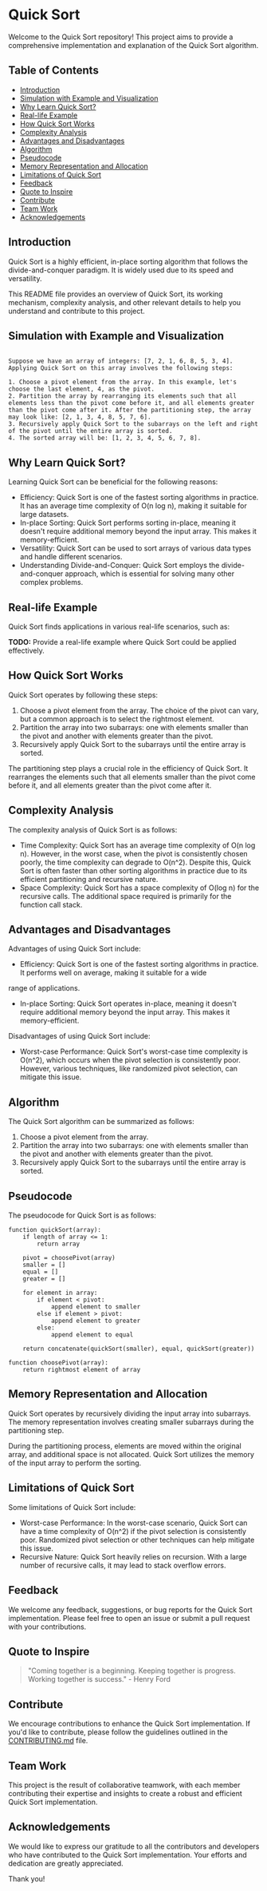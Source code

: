 # Quick Sort

Welcome to the Quick Sort repository! This project aims to provide a comprehensive implementation and explanation of the Quick Sort algorithm.

## Table of Contents

- [Introduction](#introduction)
- [Simulation with Example and Visualization](#simulation-with-example-and-visualization)
- [Why Learn Quick Sort?](#why-learn-quick-sort)
- [Real-life Example](#real-life-example)
- [How Quick Sort Works](#how-quick-sort-works)
- [Complexity Analysis](#complexity-analysis)
- [Advantages and Disadvantages](#advantages-and-disadvantages)
- [Algorithm](#algorithm)
- [Pseudocode](#pseudocode)
- [Memory Representation and Allocation](#memory-representation-and-allocation)
- [Limitations of Quick Sort](#limitations-of-quick-sort)
- [Feedback](#feedback)
- [Quote to Inspire](#quote-to-inspire)
- [Contribute](#contribute)
- [Team Work](#team-work)
- [Acknowledgements](#acknowledgements)

## Introduction

Quick Sort is a highly efficient, in-place sorting algorithm that follows the divide-and-conquer paradigm. It is widely used due to its speed and versatility.

This README file provides an overview of Quick Sort, its working mechanism, complexity analysis, and other relevant details to help you understand and contribute to this project.

## Simulation with Example and Visualization

```Let's understand how Quick Sort works with an example:

Suppose we have an array of integers: [7, 2, 1, 6, 8, 5, 3, 4]. Applying Quick Sort on this array involves the following steps:

1. Choose a pivot element from the array. In this example, let's choose the last element, 4, as the pivot.
2. Partition the array by rearranging its elements such that all elements less than the pivot come before it, and all elements greater than the pivot come after it. After the partitioning step, the array may look like: [2, 1, 3, 4, 8, 5, 7, 6].
3. Recursively apply Quick Sort to the subarrays on the left and right of the pivot until the entire array is sorted.
4. The sorted array will be: [1, 2, 3, 4, 5, 6, 7, 8].
```


## Why Learn Quick Sort?

Learning Quick Sort can be beneficial for the following reasons:

- Efficiency: Quick Sort is one of the fastest sorting algorithms in practice. It has an average time complexity of O(n log n), making it suitable for large datasets.
- In-place Sorting: Quick Sort performs sorting in-place, meaning it doesn't require additional memory beyond the input array. This makes it memory-efficient.
- Versatility: Quick Sort can be used to sort arrays of various data types and handle different scenarios.
- Understanding Divide-and-Conquer: Quick Sort employs the divide-and-conquer approach, which is essential for solving many other complex problems.

## Real-life Example

Quick Sort finds applications in various real-life scenarios, such as:

**TODO:** Provide a real-life example where Quick Sort could be applied effectively.

## How Quick Sort Works

Quick Sort operates by following these steps:

1. Choose a pivot element from the array. The choice of the pivot can vary, but a common approach is to select the rightmost element.
2. Partition the array into two subarrays: one with elements smaller than the pivot and another with elements greater than the pivot.
3. Recursively apply Quick Sort to the subarrays until the entire array is sorted.

The partitioning step plays a crucial role in the efficiency of Quick Sort. It rearranges the elements such that all elements smaller than the pivot come before it, and all elements greater than the pivot come after it.

## Complexity Analysis

The complexity analysis of Quick Sort is as follows:

- Time Complexity: Quick Sort has an average time complexity of O(n log n). However, in the worst case, when the pivot is consistently chosen poorly, the time complexity can degrade to O(n^2). Despite this, Quick Sort is often faster than other sorting algorithms in practice due to its efficient partitioning and recursive nature.
- Space Complexity: Quick Sort has a space complexity of O(log n) for the recursive calls. The additional space required is primarily for the function call stack.

## Advantages and Disadvantages

Advantages of using Quick Sort include:

- Efficiency: Quick Sort is one of the fastest sorting algorithms in practice. It performs well on average, making it suitable for a wide

 range of applications.
- In-place Sorting: Quick Sort operates in-place, meaning it doesn't require additional memory beyond the input array. This makes it memory-efficient.

Disadvantages of using Quick Sort include:

- Worst-case Performance: Quick Sort's worst-case time complexity is O(n^2), which occurs when the pivot selection is consistently poor. However, various techniques, like randomized pivot selection, can mitigate this issue.

## Algorithm

The Quick Sort algorithm can be summarized as follows:

1. Choose a pivot element from the array.
2. Partition the array into two subarrays: one with elements smaller than the pivot and another with elements greater than the pivot.
3. Recursively apply Quick Sort to the subarrays until the entire array is sorted.

## Pseudocode

The pseudocode for Quick Sort is as follows:

```
function quickSort(array):
    if length of array <= 1:
        return array

    pivot = choosePivot(array)
    smaller = []
    equal = []
    greater = []

    for element in array:
        if element < pivot:
            append element to smaller
        else if element > pivot:
            append element to greater
        else:
            append element to equal

    return concatenate(quickSort(smaller), equal, quickSort(greater))

function choosePivot(array):
    return rightmost element of array
```

## Memory Representation and Allocation

Quick Sort operates by recursively dividing the input array into subarrays. The memory representation involves creating smaller subarrays during the partitioning step.

During the partitioning process, elements are moved within the original array, and additional space is not allocated. Quick Sort utilizes the memory of the input array to perform the sorting.

## Limitations of Quick Sort

Some limitations of Quick Sort include:

- Worst-case Performance: In the worst-case scenario, Quick Sort can have a time complexity of O(n^2) if the pivot selection is consistently poor. Randomized pivot selection or other techniques can help mitigate this issue.
- Recursive Nature: Quick Sort heavily relies on recursion. With a large number of recursive calls, it may lead to stack overflow errors.

## Feedback

We welcome any feedback, suggestions, or bug reports for the Quick Sort implementation. Please feel free to open an issue or submit a pull request with your contributions.

## Quote to Inspire

> "Coming together is a beginning. Keeping together is progress. Working together is success." - Henry Ford

## Contribute

We encourage contributions to enhance the Quick Sort implementation. If you'd like to contribute, please follow the guidelines outlined in the [CONTRIBUTING.md](CONTRIBUTING.md) file.

## Team Work

This project is the result of collaborative teamwork, with each member contributing their expertise and insights to create a robust and efficient Quick Sort implementation.

## Acknowledgements

We would like to express our gratitude to all the contributors and developers who have contributed to the Quick Sort implementation. Your efforts and dedication are greatly appreciated.

Thank you!
